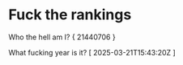 # Fuck the rankings

Who the hell am I?
{ 21440706 }

What fucking year is it?
[ 2025-03-21T15:43:20Z ]
